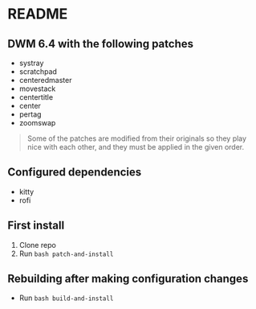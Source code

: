 # README

## DWM 6.4 with the following patches

- systray
- scratchpad
- centeredmaster
- movestack
- centertitle
- center
- pertag
- zoomswap

> Some of the patches are modified from their originals so they play nice with
> each other, and they must be applied in the given order.

## Configured dependencies

- kitty
- rofi

## First install

1. Clone repo
2. Run `bash patch-and-install`

## Rebuilding after making configuration changes

- Run `bash build-and-install`
